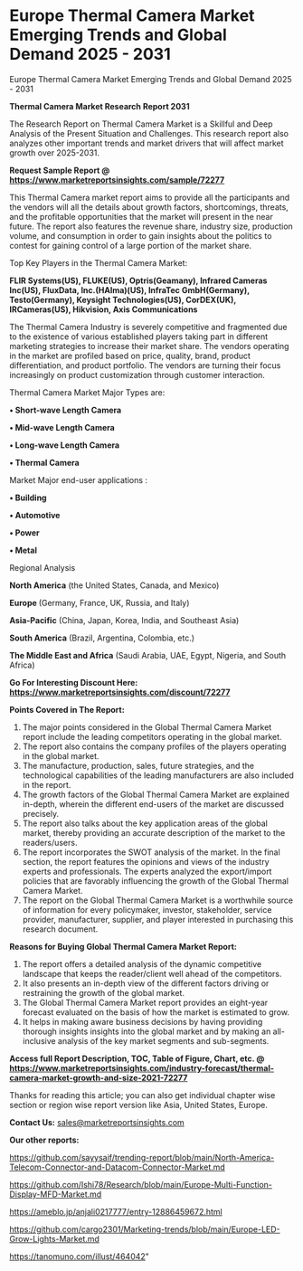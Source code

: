 # Europe Thermal Camera Market Emerging Trends and Global Demand 2025 - 2031
Europe Thermal Camera Market Emerging Trends and Global Demand 2025 - 2031

<strong>Thermal Camera Market Research Report 2031</strong>

The Research Report on Thermal Camera Market is a Skillful and Deep Analysis of the Present Situation and Challenges. This research report also analyzes other important trends and market drivers that will affect market growth over 2025-2031.

<strong>Request Sample Report @ <a href=https://www.marketreportsinsights.com/sample/72277>https://www.marketreportsinsights.com/sample/72277</a></strong>

This Thermal Camera market report aims to provide all the participants and the vendors will all the details about growth factors, shortcomings, threats, and the profitable opportunities that the market will present in the near future. The report also features the revenue share, industry size, production volume, and consumption in order to gain insights about the politics to contest for gaining control of a large portion of the market share.

Top Key Players in the Thermal Camera Market:

<strong>FLIR Systems(US), FLUKE(US), Optris(Geamany), Infrared Cameras Inc(US), FluxData, Inc.(HAlma)(US), InfraTec GmbH(Germany), Testo(Germany), Keysight Technologies(US), CorDEX(UK), IRCameras(US), Hikvision, Axis Communications</strong>

The Thermal Camera Industry is severely competitive and fragmented due to the existence of various established players taking part in different marketing strategies to increase their market share. The vendors operating in the market are profiled based on price, quality, brand, product differentiation, and product portfolio. The vendors are turning their focus increasingly on product customization through customer interaction.

Thermal Camera Market Major Types are:

<strong>• Short-wave Length Camera

• Mid-wave Length Camera

• Long-wave Length Camera

• Thermal Camera</strong>

Market Major end-user applications :

<strong>• Building

• Automotive

• Power

• Metal</strong>

Regional Analysis

</u><strong><b>North America</b></strong> (the United States, Canada, and Mexico)

<strong><b>Europe </b></strong>(Germany, France, UK, Russia, and Italy)

<strong><b>Asia-Pacific</b></strong> (China, Japan, Korea, India, and Southeast Asia)

<strong><b>South America</b></strong> (Brazil, Argentina, Colombia, etc.)

<strong><b>The Middle East and Africa</b></strong> (Saudi Arabia, UAE, Egypt, Nigeria, and South Africa)

<strong>Go For Interesting Discount Here: <a href=https://www.marketreportsinsights.com/discount/72277>https://www.marketreportsinsights.com/discount/72277</a></strong>

<strong>Points Covered in The Report:</strong>
<ol>
  <li>The major points considered in the Global Thermal Camera Market report include the leading competitors operating in the global market.</li>
  <li>The report also contains the company profiles of the players operating in the global market.</li>
  <li>The manufacture, production, sales, future strategies, and the technological capabilities of the leading manufacturers are also included in the report.</li>
  <li>The growth factors of the Global Thermal Camera Market are explained in-depth, wherein the different end-users of the market are discussed precisely.</li>
  <li>The report also talks about the key application areas of the global market, thereby providing an accurate description of the market to the readers/users.</li>
  <li>The report incorporates the SWOT analysis of the market. In the final section, the report features the opinions and views of the industry experts and professionals. The experts analyzed the export/import policies that are favorably influencing the growth of the Global Thermal Camera Market.</li>
  <li>The report on the Global Thermal Camera Market is a worthwhile source of information for every policymaker, investor, stakeholder, service provider, manufacturer, supplier, and player interested in purchasing this research document.</li>
</ol>
<strong>Reasons for Buying Global Thermal Camera Market Report:</strong>

<ol>
  <li>The report offers a detailed analysis of the dynamic competitive landscape that keeps the reader/client well ahead of the competitors.</li>
  <li>It also presents an in-depth view of the different factors driving or restraining the growth of the global market.</li>
  <li>The Global Thermal Camera Market report provides an eight-year forecast evaluated on the basis of how the market is estimated to grow.</li>
  <li>It helps in making aware business decisions by having providing thorough insights insights into the global market and by making an all-inclusive analysis of the key market segments and sub-segments.</li>
</ol>
<strong>Access full Report Description, TOC, Table of Figure, Chart, etc. @ <a href=https://www.marketreportsinsights.com/industry-forecast/thermal-camera-market-growth-and-size-2021-72277>https://www.marketreportsinsights.com/industry-forecast/thermal-camera-market-growth-and-size-2021-72277</a></strong>


Thanks for reading this article; you can also get individual chapter wise section or region wise report version like Asia, United States, Europe.

<strong>Contact Us:</strong>
sales@marketreportsinsights.com

<strong>Our other reports:</strong>

<a href=https://github.com/sayysaif/trending-report/blob/main/North-America-Telecom-Connector-and-Datacom-Connector-Market.md>https://github.com/sayysaif/trending-report/blob/main/North-America-Telecom-Connector-and-Datacom-Connector-Market.md</a>

<a href=https://github.com/Ishi78/Research/blob/main/Europe-Multi-Function-Display-MFD-Market.md>https://github.com/Ishi78/Research/blob/main/Europe-Multi-Function-Display-MFD-Market.md</a>

<a href=https://ameblo.jp/anjali0217777/entry-12886459672.html>https://ameblo.jp/anjali0217777/entry-12886459672.html</a>

<a href=https://github.com/cargo2301/Marketing-trends/blob/main/Europe-LED-Grow-Lights-Market.md>https://github.com/cargo2301/Marketing-trends/blob/main/Europe-LED-Grow-Lights-Market.md</a>

<a href=https://tanomuno.com/illust/464042>https://tanomuno.com/illust/464042</a>"
